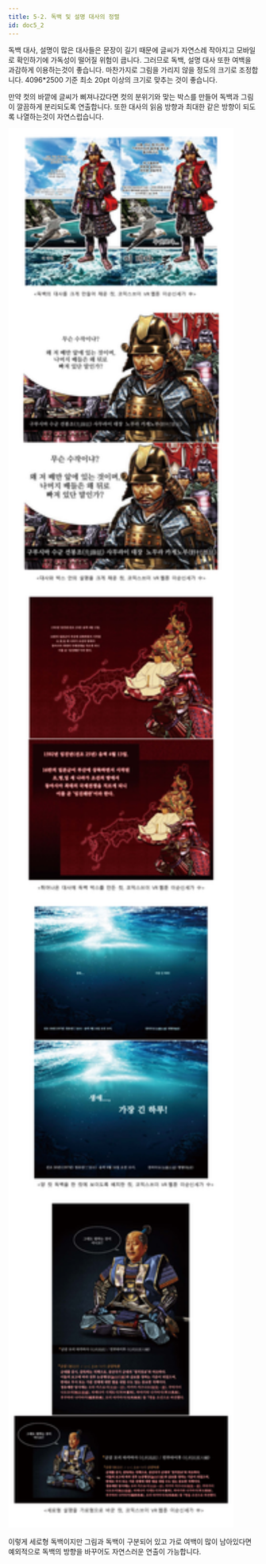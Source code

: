 ```yaml
---
title: 5-2. 독백 및 설명 대사의 정렬
id: doc5_2
---
```


독백 대사, 설명이 많은 대사들은 문장이 길기 때문에 글씨가 자연스레 작아지고 모바일로 확인하기에 가독성이 떨어질 위험이 큽니다. 그러므로 독백, 설명 대사 또한 여백을 과감하게 이용하는것이 좋습니다. 마찬가지로 그림을 가리지 않을 정도의 크기로 조정합니다. 4096*2500 기준 최소 20pt 이상의 크기로 맞추는 것이 좋습니다.  

만약 컷의 바깥에 글씨가 삐져나갔다면 컷의 분위기와 맞는 박스를 만들어 독백과 그림이 깔끔하게 분리되도록 연출합니다. 또한 대사의 읽음 방향과 최대한 같은 방향이 되도록 나열하는것이 자연스럽습니다.

<img src="../../images/5/5.2_1.jpg" height="90%" width="90%"/>

<br/>

이렇게 세로형 독백이지만 그림과 독백이 구분되어 있고 가로 여백이 많이 남아있다면 예외적으로 독백의 방향을 바꾸어도 자연스러운 연출이 가능합니다.
